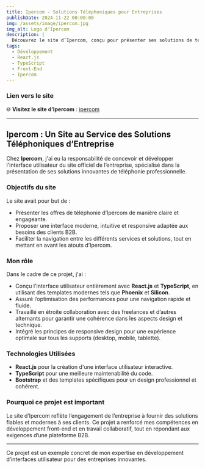 ```yaml
---
title: Ipercom - Solutions Téléphoniques pour Entreprises
publishDate: 2024-11-22 00:00:00
img: /assets/image/ipercom.jpg
img_alt: Logo d'Ipercom
description: |
  Découvrez le site d’Ipercom, conçu pour présenter ses solutions de téléphonie d’entreprise. J'ai conçu l'intégralité de son interface utilisateur avec React.js et TypeScript.
tags:
  - Développement
  - React.js
  - TypeScript
  - Front-End
  - Ipercom
---
```


### Lien vers le site  

🌐 **Visitez le site d’Ipercom** : [ipercom](https://ipercom.com/)

---

## Ipercom : Un Site au Service des Solutions Téléphoniques d’Entreprise  

Chez **Ipercom**, j'ai eu la responsabilité de concevoir et développer l'interface utilisateur du site officiel de l’entreprise, spécialisé dans la présentation de ses solutions innovantes de téléphonie professionnelle.

### Objectifs du site  

Le site avait pour but de :  
- Présenter les offres de téléphonie d’Ipercom de manière claire et engageante.  
- Proposer une interface moderne, intuitive et responsive adaptée aux besoins des clients B2B.  
- Faciliter la navigation entre les différents services et solutions, tout en mettant en avant les atouts d’Ipercom.  

### Mon rôle  

Dans le cadre de ce projet, j'ai :  
- Conçu l'interface utilisateur entièrement avec **React.js** et **TypeScript**, en utilisant des templates modernes tels que **Phoenix** et **Silicon**.  
- Assuré l’optimisation des performances pour une navigation rapide et fluide.  
- Travaillé en étroite collaboration avec des freelances et d’autres alternants pour garantir une cohérence dans les aspects design et technique.  
- Intégré les principes de responsive design pour une expérience optimale sur tous les supports (desktop, mobile, tablette).  

### Technologies Utilisées  

- **React.js** pour la création d'une interface utilisateur interactive.  
- **TypeScript** pour une meilleure maintenabilité du code.  
- **Bootstrap** et des templates spécifiques pour un design professionnel et cohérent.  

### Pourquoi ce projet est important  

Le site d’Ipercom reflète l’engagement de l’entreprise à fournir des solutions fiables et modernes à ses clients. Ce projet a renforcé mes compétences en développement front-end et en travail collaboratif, tout en répondant aux exigences d’une plateforme B2B.

---

Ce projet est un exemple concret de mon expertise en développement d’interfaces utilisateur pour des entreprises innovantes.

